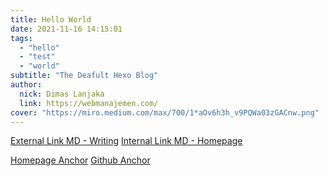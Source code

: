 ```yaml
---
title: Hello World
date: 2021-11-16 14:15:01
tags:
  - "hello"
  - "test"
  - "world"
subtitle: "The Deafult Hexo Blog"
author:
  nick: Dimas Lanjaka
  link: https://webmanajemen.com/
cover: "https://miro.medium.com/max/700/1*aOv6h3h_v9PQWa03zGACnw.png"
---
```


[External Link MD - Writing](https://hexo.io/docs/writing.html)
[Internal Link MD - Homepage](/)

<a href="/">Homepage Anchor</a>
<a href="https://github.com/">Github Anchor</a>
